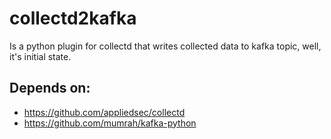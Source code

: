 collectd2kafka
==============
Is a python plugin for collectd that writes collected data to kafka topic, well, it's initial state.

## Depends on:
* https://github.com/appliedsec/collectd
* https://github.com/mumrah/kafka-python
